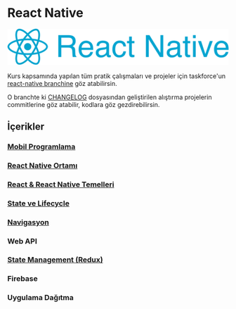# React Native

![logo](https://github.com/Kodluyoruz/taskforce/blob/main/react-native/figures/logo_01.png)


Kurs kapsamında yapılan tüm pratik çalışmaları ve projeler için taskforce'un [react-native branchine](https://github.com/Kodluyoruz/taskforce/tree/react-native) göz atabilirsin.

O branchte ki [CHANGELOG](https://github.com/Kodluyoruz/taskforce/blob/react-native/CHANGELOG.md) dosyasından geliştirilen alıştırma projelerin commitlerine göz atabilir, kodlara göz gezdirebilirsin.

## İçerikler

### [Mobil Programlama](mobil_programlama/)

### [React Native Ortamı](react_native_ortami/)

### [React & React Native Temelleri](react_ve_react_native_temelleri/)

### [State ve Lifecycle](state_ve_lifecycle/)

### [Navigasyon](navigasyon/)

### Web API

### [State Management (Redux)](state_management/)

### Firebase

### Uygulama Dağıtma
